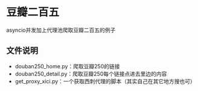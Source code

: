 # 豆瓣二百五

asyncio并发加上代理池爬取豆瓣二百五的例子

## 文件说明

- douban250_home.py：爬取豆瓣250的链接
- douban250_detail.py：爬取豆瓣250每个链接点进去里边的内容
- get_proxy_xici.py：一个获取西刺代理的脚本（其实自己在其它地方搜也可）